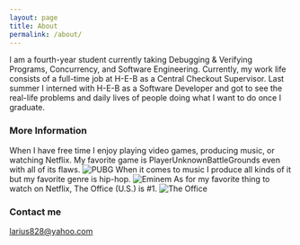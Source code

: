 ```yaml
---
layout: page
title: About
permalink: /about/
---
```


I am a fourth-year student currently taking Debugging & Verifying Programs, Concurrency, and Software Engineering. Currently, my work life consists of a full-time job at H-E-B as a Central Checkout Supervisor. Last summer I interned with H-E-B as a Software Developer and got to see the real-life problems and daily lives of people doing what I want to do once I graduate. 

### More Information

When I have free time I enjoy playing video games, producing music, or watching Netflix. My favorite game is PlayerUnknownBattleGrounds even with all of its flaws. ![PUBG](/assets/pubg.jpg) When it comes to music I produce all kinds of it but my favorite genre is hip-hop. ![Eminem](/assets/eminem.jpg) As for my favorite thing to watch on Netflix, The Office (U.S.) is #1. ![The Office](/assets/office.jpg)

### Contact me

[larius828@yahoo.com](mailto:larius828@yahoo.com)